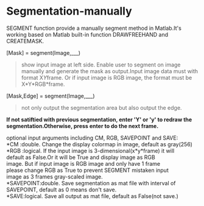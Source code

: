 # Segmentation-manually
SEGMENT function provide a manually segment method in Matlab.It's working based on Matlab built-in function DRAWFREEHAND and CREATEMASK.


\[Mask] = segment(Image,\_\_\_) <br>
>show input image at left side. Enable user to segment on image manually and generate the mask as output.Input image data must with format X*Y*frame. Or if input image
>is RGB image, the format must be X\*Y\*RGB\*frame.

\[Mask,Edge] = segment(Image,\_\_\_) <br>
>not only output the segmentation area but also output the edge.

**If not satiftied with previous segmentation, enter 'Y' or 'y' to redraw the segmentation.Otherwise, press enter to do the next frame.**

optional input arguments including CM, RGB, SAVEPOINT and SAVE:<br>
*CM :double. Change the display colormap in image, default as gray(256) <br>
*RGB :logical. If the input image is 3-dimensional(x\*y\*frame) it will <br>default as False.Or it will be True and display image as RGB <br>image. But if input image is RGB image and only have 1 frame <br>please change RGB as True to prevent SEGMENT mistaken input <br>image as 3 frames gray-scaled image. <br>
*SAVEPOINT:double. Save segmentation as mat file with interval of <br>SAVEPOINT, default as 0 means don't save. <br>
*SAVE:logical. Save all output as mat file, default as False(not save.)
